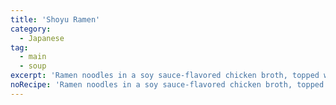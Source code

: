 ```yaml
---
title: 'Shoyu Ramen'
category:
  - Japanese
tag:
  - main
  - soup
excerpt: 'Ramen noodles in a soy sauce-flavored chicken broth, topped with ingredients like green onions, mushrooms, and chicken.'
noRecipe: 'Ramen noodles in a soy sauce-flavored chicken broth, topped with ingredients like green onions, mushrooms, and chicken.'
---
```

